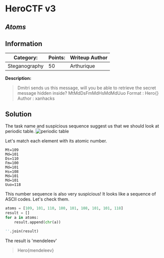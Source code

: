 # __HeroCTF v3__ 
## _Atoms_

## Information
**Category:** | **Points:** | **Writeup Author**
--- | --- | ---
Steganography | 50 | Arthurique

**Description:** 

> Dmitri sends us this message, will you be able to retrieve the secret message hidden inside?
MtMdDsFmMdHsMdMdUuo
Format : Hero{}
Author : xanhacks



## Solution
The task name and suspicious sequence suggest us that we should look at periodic table.
![periodic table](https://static.onecms.io/wp-content/uploads/sites/6/2013/08/breaking-bad-periodic-table.jpg)

Let's match each element with its atomic number.
```
Mt=109 
Md=101 
Ds=110 
Fm=100 
Md=101 
Hs=108 
Md=101
Md=101 
Uuo=118
```
This number sequence is also very suspicious! It looks like a sequence of ASCII codes. Let's check them. 

```python
atoms = [109, 101, 110, 100, 101, 108, 101, 101, 118]
result = []
for a in atoms:
    result.append(chr(a))

''.join(result)
```

The result is 'mendeleev'

> Hero{mendeleev}